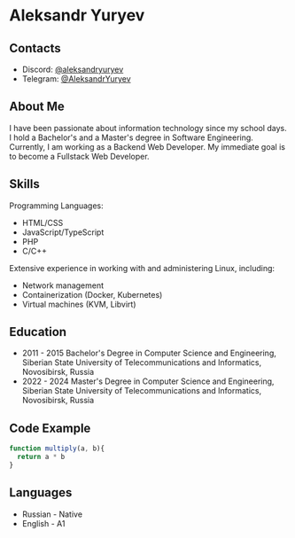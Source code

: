 # Aleksandr Yuryev

## Contacts

* Discord: [@aleksandryuryev](https://discordapp.com/users/855457468183478273)
* Telegram: [@AleksandrYuryev](https://t.me/AleksandrYuryev)

## About Me

I have been passionate about information technology since my school days. I hold a Bachelor's and a Master's degree in Software Engineering. Currently, I am working as a Backend Web Developer. My immediate goal is to become a Fullstack Web Developer.

## Skills

Programming Languages:
* HTML/CSS
* JavaScript/TypeScript
* PHP
* C/C++

Extensive experience in working with and administering Linux, including:
* Network management
* Containerization (Docker, Kubernetes)
* Virtual machines (KVM, Libvirt)

## Education

* 2011 - 2015 Bachelor's Degree in Computer Science and Engineering, Siberian State University of Telecommunications and Informatics, Novosibirsk, Russia
* 2022 - 2024 Master's Degree in Computer Science and Engineering, Siberian State University of Telecommunications and Informatics, Novosibirsk, Russia

## Code Example

```javascript
function multiply(a, b){
  return a * b
}
```

## Languages

* Russian - Native
* English - A1